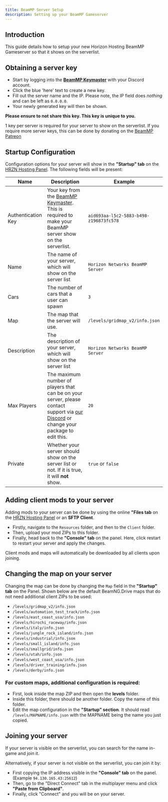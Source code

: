 ```yaml
---
title: BeamMP Server Setup
description: Setting up your BeamMP Gameserver
---
```


## Introduction
This guide details how to setup your new Horizon Hosting BeamMP Gameserver so that it shows on the serverlist. 

## Obtaining a server key
* Start by logging into the **[BeamMP Keymaster](https://beammp.com/k/keys)** with your Discord account.
* Click the blue 'here' text to create a new key. 
* Fill out the server name and the IP. Please note, the IP field does *nothing* and can be left as `0.0.0.0`.
* Your newly generated key will then be shown.

**Please ensure to not share this key. This key is unique to you.**

1 key per server is required for your server to show on the serverlist. If you require more server keys, this can be done by donating on the [BeamMP Patreon](https://patreon.com/BeamMP)

## Startup Configuration
Configuration options for your server will show in the **"Startup" tab** on the [HRZN Hosting Panel](https://hrzn.link/panel). The following fields will be present:

|Name | Description | Example |
|-----|-------------|---------|
| Authentication Key | Your key from the [BeamMP Keymaster](https://beammp.com/k/keys). This is required to make your BeamMP server show on the serverlist. | `aid693aa-l5c2-5883-b498-z196873fc578` |
| Name | The name of your server, which will show on the server list | `Horizon Networks BeamMP Server` |
| Cars | The number of cars that a user can spawn | `3` |
| Map | The map that the server will use. | `/levels/gridmap_v2/info.json`
| Description | The description of your server, which will show on the server list | `Horizon Networks BeamMP Server` |
| Max Players | The maximum number of players that can be on your server, please contact support via [our Discord](https://hrzn.link/discord) or change your package to edit this. | `20` |
| Private | Whether your server should show on the server list or not. If it is true, it will **not** show. | `true` or `false` |

## Adding client mods to your server
Adding mods to your server can be done by using the online **"Files tab** on the [HRZN Hosting Panel](https://hrzn.link/panel) or an **SFTP Client**.  
* Firstly, navigate to the `Resources` folder, and then to the `Client` folder. 
* Then, upload your mod ZIPs to this folder.
* Finally, head back to the **"Console" tab** on the panel. Here, click restart to restart your server and apply the changes.

Client mods and maps will automatically be downloaded by all clients upon joining. 

## Changing the map on your server
Changing the map can be done by changing the `Map` field in the **"Startup" tab** on the Panel. Shown below are the default BeamNG.Drive maps that do not need additional client ZIPs to be used:
* `/levels/gridmap_v2/info.json`
* `/levels/automation_test_track/info.json`
* `/levels/east_coast_usa/info.json`
* `/levels/hirochi_raceway/info.json`
* `/levels/italy/info.json`
* `/levels/jungle_rock_island/info.json`
* `/levels/industrial/info.json`
* `/levels/small_island/info.json`
* `/levels/smallgrid/info.json`
* `/levels/utah/info.json`
* `/levels/west_coast_usa/info.json`
* `/levels/driver_training/info.json`
* `/levels/derby/info.json`

### For custom maps, additional configuration is required:
* First, look inside the map ZIP and then open the **levels** folder.
* Inside this folder, there should be another folder. Copy the name of this folder.
* Edit the map configuration in the **"Startup" section**. It should read `/levels/MAPNAME/info.json` with the MAPNAME being the name you just copied.

## Joining your server

If your server is visible on the serverlist, you can search for the name in-game and join it. 

Alternatively, if your server is not visible on the serverlist, you can join it by: 
* First copying the IP address visible in the **"Console" tab** on the panel. (Example `94.130.165.43:25612`)
* Then, go to the "Direct Connect" tab in the multiplayer menu and click **"Paste from Clipboard"**. 
* Finally, click "Connect" and you will be on your server.